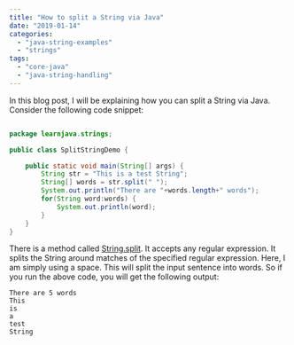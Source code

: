 ```yaml
---
title: "How to split a String via Java"
date: "2019-01-14"
categories: 
  - "java-string-examples"
  - "strings"
tags: 
  - "core-java"
  - "java-string-handling"
---
```


In this blog post, I will be explaining how you can split a String via Java. Consider the following code snippet:

````java

package learnjava.strings;

public class SplitStringDemo {

    public static void main(String[] args) { 
        String str = "This is a test String"; 
        String[] words = str.split(" "); 
        System.out.println("There are "+words.length+" words"); 
        for(String word:words) { 
            System.out.println(word); 
        }
    }
}
````

There is a method called [String.split](https://docs.oracle.com/javase/8/docs/api/java/lang/String.html#split-java.lang.String-). It accepts any regular expression. It splits the String around matches of the specified regular expression. Here, I am simply using a space. This will split the input sentence into words. So if you run the above code, you will get the following output:

```
There are 5 words
This
is
a
test
String
```
